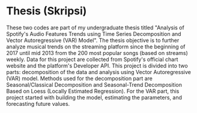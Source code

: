 # Thesis (Skripsi)
These two codes are part of my undergraduate thesis titled "Analysis of Spotify's Audio Features Trends using Time Series Decomposition and Vector Autoregressive (VAR) Model".
The thesis objective is to further analyze musical trends on the streaming platform since the beginning of 2017 until mid 2013 from the 200 most popular songs (based on streams) weekly. Data for this project are collected from Spotify's official chart website and the platform's Developer API. This project is divided into two parts: decomposition of the data and analysis using Vector Autoregressive (VAR) model. Methods used for the decomposition part are Seasonal/Classical Decomposition and Seasonal-Trend Decomposition Based on Loess (Locally Estimated Regression). For the VAR part, this project started with building the model, estimating the parameters, and forecasting future values. 
